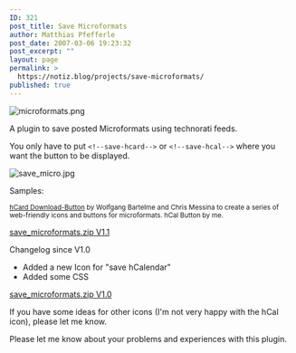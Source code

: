 ```yaml
---
ID: 321
post_title: Save Microformats
author: Matthias Pfefferle
post_date: 2007-03-06 19:23:32
post_excerpt: ""
layout: page
permalink: >
  https://notiz.blog/projects/save-microformats/
published: true
---
```

<img src='http://notiz.blog/wp-content/uploads/2007/03/microformats.png' alt='microformats.png' class="noborder" />

A plugin to save posted Microformats using technorati feeds.

You only have to put <code>&lt;!--save-hcard--&gt;</code> or <code>&lt;!--save-hcal--&gt;</code> where you want the button to be displayed.

<img src='http://notiz.blog/wp-content/uploads/2007/03/save_micro.jpg' alt='save_micro.jpg' class="aligncenter" />

Samples:
<!--save-hcard--> <!--save-hcal-->
<small><a href="http://factorycity.net/projects/microformats-icons/">hCard Download-Button</a> by Wolfgang Bartelme and Chris Messina to create a series of web-friendly icons and buttons for microformats. hCal Button by me.</small>

<div class="download"><a href="http://downloads.wordpress.org/plugin/save-microformats.1.1.zip" title='save_microformats.zip' onclick='javascript:urchinTracker ("/downloads/save_microformats1.1");'>save_microformats.zip V1.1</a></div>

Changelog since V1.0
<ul><li>Added a new Icon for "save hCalendar"</li>
<li>Added some CSS</li></ul>

<div class="download"><a href='http://downloads.wordpress.org/plugin/save-microformats.1.0.zip' title='save_microformats.zip' onclick='javascript:urchinTracker ("/downloads/save_microformats1.0");'>save_microformats.zip V1.0</a></div>

If you have some ideas for other icons (I'm not very happy with the hCal icon), please let me know.

Please let me know about your problems and experiences with this plugin.